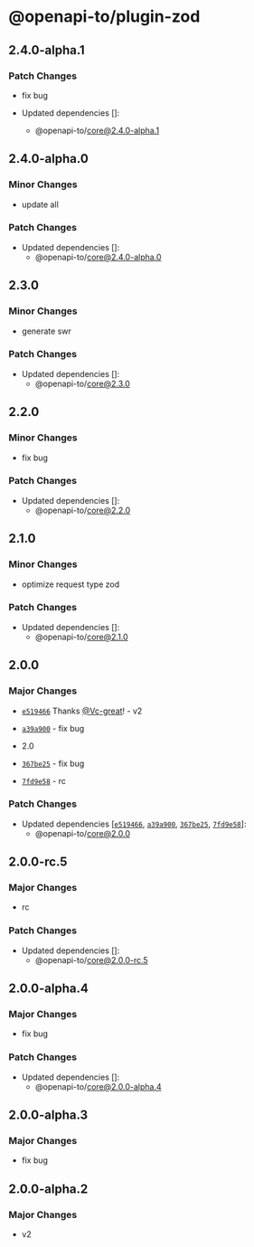 # @openapi-to/plugin-zod

## 2.4.0-alpha.1

### Patch Changes

- fix bug

- Updated dependencies []:
  - @openapi-to/core@2.4.0-alpha.1

## 2.4.0-alpha.0

### Minor Changes

- update all

### Patch Changes

- Updated dependencies []:
  - @openapi-to/core@2.4.0-alpha.0

## 2.3.0

### Minor Changes

- generate swr

### Patch Changes

- Updated dependencies []:
  - @openapi-to/core@2.3.0

## 2.2.0

### Minor Changes

- fix bug

### Patch Changes

- Updated dependencies []:
  - @openapi-to/core@2.2.0

## 2.1.0

### Minor Changes

- optimize request type zod

### Patch Changes

- Updated dependencies []:
  - @openapi-to/core@2.1.0

## 2.0.0

### Major Changes

- [`e519466`](https://github.com/Vc-great/openapi-to/commit/e5194667c7416e817a498d592c357a7ae9c05f22) Thanks [@Vc-great](https://github.com/Vc-great)! - v2

- [`a39a900`](https://github.com/Vc-great/openapi-to/commit/a39a9002dda434d8a65768f55c69875ed8ad1eea) - fix bug

- 2.0

- [`367be25`](https://github.com/Vc-great/openapi-to/commit/367be252aa434487c09c4566e77792839867b509) - fix bug

- [`7fd9e58`](https://github.com/Vc-great/openapi-to/commit/7fd9e58417ef5563dedf945fbb030b70b8b09bd6) - rc

### Patch Changes

- Updated dependencies [[`e519466`](https://github.com/Vc-great/openapi-to/commit/e5194667c7416e817a498d592c357a7ae9c05f22), [`a39a900`](https://github.com/Vc-great/openapi-to/commit/a39a9002dda434d8a65768f55c69875ed8ad1eea), [`367be25`](https://github.com/Vc-great/openapi-to/commit/367be252aa434487c09c4566e77792839867b509), [`7fd9e58`](https://github.com/Vc-great/openapi-to/commit/7fd9e58417ef5563dedf945fbb030b70b8b09bd6)]:
  - @openapi-to/core@2.0.0

## 2.0.0-rc.5

### Major Changes

- rc

### Patch Changes

- Updated dependencies []:
  - @openapi-to/core@2.0.0-rc.5

## 2.0.0-alpha.4

### Major Changes

- fix bug

### Patch Changes

- Updated dependencies []:
  - @openapi-to/core@2.0.0-alpha.4

## 2.0.0-alpha.3

### Major Changes

- fix bug

## 2.0.0-alpha.2

### Major Changes

- v2
